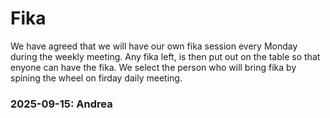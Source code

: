 <h1>Fika</h1>
    We have agreed that we will have our own fika session every Monday during the weekly meeting. Any fika left, is then put out on the table so that enyone can have the fika. 
    We select the person who will bring fika by spining the wheel on firday daily meeting. 
<h3>2025-09-15: Andrea</h3>


